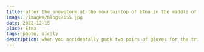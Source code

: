 ```yaml
---
title: after the snowstorm at the mountaintop of Etna in the middle of april
image: /images/blogs/155.jpg
date: 2022-12-15
place: Etna
tags: photo, sicily
description: when you accidentally pack two pairs of gloves for the trip to warm country because you are stupid and it turns out handy
---
```

